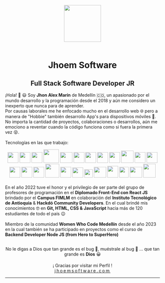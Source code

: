 <!--
### Hi there 👋
**JhoemSoftware/JhoemSoftware** is a ✨ _special_ ✨ repository because its `README.md` (this file) appears on your GitHub profile.

Here are some ideas to get you started:

- 🔭 I’m currently working on ...
- 🌱 I’m currently learning ...
- 👯 I’m looking to collaborate on ...
- 🤔 I’m looking for help with ...
- 💬 Ask me about ...
- 📫 How to reach me: ...
- 😄 Pronouns: ...
- ⚡ Fun fact: ...
-->

<!DOCTYPE html>
<html>
<head>
</head>
<body>
	<div align="center">
		<img src="https://jhoemsoftware.com/assets/img/jhoem.jpg" style="width: 120px;margin-bottom:20px">
		<h1>Jhoem Software</h1>
	</div>
	<div align="center">
        <div align="center">
		    <h2>Full Stack Software Developer JR</h2>
	    </div>
        <div align="center">
            <p align="left">
                ¡Hola! 👋 😃 Soy <b>Jhon Alex Marín</b> de Medellín 🇨🇴, un apasionado por el mundo desarrollo y la programación desde el 2018 y aún me considero un inexperto que nunca para de aprender.<br>Por causas laborales me he enfocado mucho en el desarrollo web 🌐 pero a manera de "Hobbie" también desarrollo App's para dispositivos móviles 📱.<br>No importa la cantidad de proyectos, colaboraciones o desarrollos, aún me emociono a reventar cuando la código funciona como si fuera la primera vez 😝.
                <br><br>Tecnologías en las que trabajo:
            </p>
            <!-- Arch -->
            <img src="https://cdn.icon-icons.com/icons2/1508/PNG/512/distributorlogoarchlinux_103805.png" style="width:35px;height:35px">
            <!-- Arch -->
            <img src="https://cdn.icon-icons.com/icons2/1159/PNG/256/linux_81610.png" style="width:35px;height:35px">
            <!-- GIT -->
            <img src="https://cdn.icon-icons.com/icons2/2107/PNG/512/file_type_git_icon_130581.png" style="width:35px;height:35px">
            <!-- DOCKER -->
            <img src="https://cdn.icon-icons.com/icons2/2415/PNG/512/docker_original_logo_icon_146556.png" style="width:50px;height:44px">
            <!-- Postman -->
            <img src="https://cdn.icon-icons.com/icons2/3053/PNG/512/postman_macos_bigsur_icon_189815.png" style="width:40px;height:35px">
            <!-- Jest -->
            <img src="https://cdn.icon-icons.com/icons2/2107/PNG/512/file_type_jest_snapshot_icon_130513.png" style="width:35px;height:35px">
            <!-- HTML -->
            <img src="https://cdn.icon-icons.com/icons2/2107/PNG/512/file_type_html_icon_130541.png" style="width:35px;height:35px">
            <!-- CSS -->
            <img src="https://cdn.icon-icons.com/icons2/2107/PNG/512/file_type_css_icon_130661.png" style="width:35px;height:35px">
            <!-- Bootstrap -->
            <img src="https://imgs.search.brave.com/uDLbeMEBxKvamOj0mQ7eLH0-vR_btuM6B3w5CY90x6c/rs:fit:872:807:1/g:ce/aHR0cHM6Ly93d3cu/cGluY2xpcGFydC5j/b20vcGljZGlyL2Jp/Zy8zNS0zNTM5MzJf/Ym9vdHN0cmFwLWJv/b3RzdHJhcC00LWxv/Z28tcG5nLWNsaXBh/cnQucG5n" style="width:35px;height:35px">
            <!-- Tailwind -->
            <img src="https://cdn.icon-icons.com/icons2/2107/PNG/512/file_type_tailwind_icon_130128.png" style="width:40px;height:40px">
            <!-- JS -->
            <img src="https://cdn.icon-icons.com/icons2/2107/PNG/512/file_type_js_official_icon_130509.png" style="width:35px;height:35px">
            <!-- TS -->
            <img src="https://cdn.icon-icons.com/icons2/2107/PNG/512/file_type_typescript_official_icon_130107.png" style="width:35px;height:35px">
            <!-- Node -->
            <img src="https://cdn.icon-icons.com/icons2/2107/PNG/512/file_type_node_icon_130301.png" style="width:35px;height:35px">
            <!-- Vue -->
            <img src="https://cdn.icon-icons.com/icons2/2107/PNG/512/file_type_vue_icon_130078.png" style="width:35px;height:35px">
            <!-- React -->
            <img src="https://cdn.icon-icons.com/icons2/2415/PNG/512/react_original_logo_icon_146374.png" style="width:35px;height:35px">
            <!-- PHP -->
            <img src="https://cdn.icon-icons.com/icons2/2107/PNG/512/file_type_php_icon_130266.png" style="width:45px;height:45px">
            <!-- Laravel -->
            <img src="https://cdn.icon-icons.com/icons2/2699/PNG/512/laravel_logo_icon_168331.png" style="width:35px;height:35px">
            <!-- Livewire -->
            <img src="https://imgs.search.brave.com/6iqlYN3nj1G5hHx8r-E8hd3HPDcOO71f-cUe6ynN5IE/rs:fit:653:653:1/g:ce/aHR0cHM6Ly9pbmR5/a29uaW5nLm5sL3dw/LWNvbnRlbnQvdXBs/b2Fkcy8yMDIwLzAz/L0xpdmV3aXJlLnBu/Zw" style="width:35px;height:33px">
            <!-- Dart -->
            <img src="https://imgs.search.brave.com/yRM4SLkNg7npDfhIuI1uBvvdY9AZh-ODTlg6bjvfR-A/rs:fit:1080:1080:1/g:ce/aHR0cHM6Ly9kYXJ0/LWNvZGUuZ2FsbGVy/eWNkbi52c2Fzc2V0/cy5pby9leHRlbnNp/b25zL2RhcnQtY29k/ZS9kYXJ0LWNvZGUv/My4xNi4wLzE2MDQw/Njg3MjI3NjMvTWlj/cm9zb2Z0LlZpc3Vh/bFN0dWRpby5TZXJ2/aWNlcy5JY29ucy5E/ZWZhdWx0" style="width:27px;height:27px">
            <!-- Flutter -->
            <img src="https://cdn.icon-icons.com/icons2/2107/PNG/512/file_type_flutter_icon_130599.png" style="width:40px;height:35px">
            <!-- Mongo -->
            <img src="https://cdn.icon-icons.com/icons2/2107/PNG/512/file_type_mongo_icon_130383.png" style="width:35px;height:38px">
            <!-- Postgres -->
            <img src="https://cdn.icon-icons.com/icons2/2699/PNG/512/postgresql_src_logo_icon_170834.png" style="width:30px;height:35px">
            <!-- Mysql -->
            <img src="https://cdn.icon-icons.com/icons2/2699/PNG/512/mysql_official_logo_icon_169938.png" style="width:40px;height:35px">
            <!-- MariaBD -->
            <img src="https://cdn.icon-icons.com/icons2/2107/PNG/512/file_type_mariadb_icon_130403.png" style="width:40px;height:45px">
            <p align='left' style="margin-bottom:30px;margin-top:20px">
                En el año 2022 tuve el honor y el privilegio de ser parte del grupo de profesores de programación en el <b>Diplomado Front-End con React JS</b> brindado por el <b>Campus FIMLM</b> en colaboración del <b>Instituto Tecnológico de Antioquia</b> & <b>Hackdó Community Developers</b>. En el cual brindé mis conocimientos 🤓 en <b> Git, HTML, CSS & JavaScript</b> hacia más de 120 estudiantes de todo el país 😉
                <br><br>Miembro de la comunidad <b>Women Who Code Medellín</b> desde el año 2023 en la cual también se ha participado en proyectos como el curso de <b>Backend Developer Node JS (from Hero to SuperHero)</b> 
            </p>    
                No le digas a Dios que tan grande es el bug 🐞, muéstrale al bug 🐞 ... que tan grande es <b>Dios</b> 😀
        </div>
		<p style="margin-top:20px">¡ Gracias por visitar mi Perfil !<br>
        <a href="https://jhoemsoftware.com/" target="_blank" style="letter-spacing: 3px">jhoemsoftware.com</a>
        </p>
        <hr style="margin-top:10px">
	</div>
</body>
</html>
